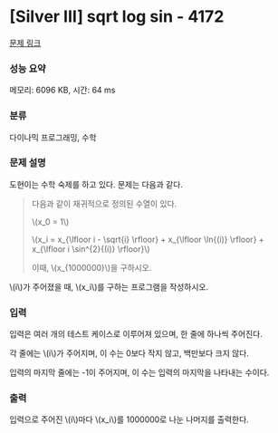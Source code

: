 # [Silver III] sqrt log sin - 4172 

[문제 링크](https://www.acmicpc.net/problem/4172) 

### 성능 요약

메모리: 6096 KB, 시간: 64 ms

### 분류

다이나믹 프로그래밍, 수학

### 문제 설명

<p>도현이는 수학 숙제를 하고 있다. 문제는 다음과 같다.</p>

<blockquote>
<p>다음과 같이 재귀적으로 정의된 수열이 있다.</p>

<p>\(x_0 = 1\)</p>

<p>\(x_i = x_{\lfloor i - \sqrt{i} \rfloor} + x_{\lfloor \ln{(i)} \rfloor} + x_{\lfloor i \sin^{2}{(i)} \rfloor}\)</p>

<p>이때, \(x_{1000000}\)을 구하시오.</p>
</blockquote>

<p>\(i\)가 주어졌을 때, \(x_i\)를 구하는 프로그램을 작성하시오.</p>

### 입력 

 <p>입력은 여러 개의 테스트 케이스로 이루어져 있으며, 한 줄에 하나씩 주어진다.</p>

<p>각 줄에는 \(i\)가 주어지며, 이 수는 0보다 작지 않고, 백만보다 크지 않다.</p>

<p>입력의 마지막 줄에는 -1이 주어지며, 이 수는 입력의 마지막을 나타내는 수이다.</p>

### 출력 

 <p>입력으로 주어진 \(i\)마다 \(x_i\)를 1000000로 나눈 나머지를 출력한다.</p>

